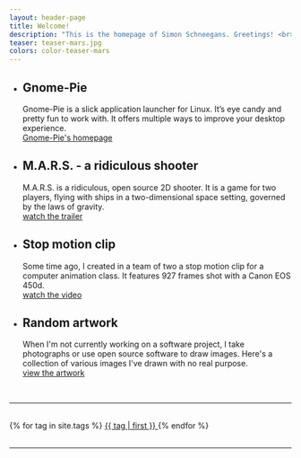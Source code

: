 ```yaml
---
layout: header-page
title: Welcome!
description: "This is the homepage of Simon Schneegans. Greetings! <br>Explore the <a href='/blog'><i class='fa fa-pencil'></i> blog</a>, discover my <a href='/projects.html'><i class='fa fa-gears'></i> projects</a> or use the <i class='fa fa-tag'></i> tags below to find something specific."
teaser: teaser-mars.jpg
colors: color-teaser-mars
---
```


<nav class="row">
  <div class="col-xs-12">
    <div class="accordion accordion-items-4">
      <ul>
        <li class="color-teaser-gnomepie" style="background-image:url('/assets/pictures/teaser-gnomepie.jpg')">
          <div>
            <h2>Gnome-Pie</h2>
            <p>Gnome-Pie is a slick application launcher for Linux. It’s eye candy and pretty fun to work with. It offers multiple ways to improve your desktop experience. <br><a href="/gnome-pie.html">Gnome-Pie's homepage <i class="fa fa-angle-right"></i></a></p>
          </div>
        </li>
        <li class="color-project-gnomepie" style="background-image:url('/assets/pictures/teaser-mars.jpg')">
          <div>
            <h2>M.A.R.S. - a ridiculous shooter</h2>
            <p>M.A.R.S. is a ridiculous, open source 2D shooter. It is a game for two players, flying with ships in a two-dimensional space setting, governed by the laws of gravity. <br> <a href="/mars.html">watch the trailer <i class="fa fa-angle-right"></i></a></p>
          </div>
        </li>
        <li class="color-lfelc-planning" style="background-image:url('/assets/pictures/teaser-formes-et-couleurs.jpg')">
          <div>
            <h2>Stop motion clip</h2>
            <p>Some time ago, I created in a team of two a stop motion clip for a computer animation class. It features 927 frames shot with a Canon EOS 450d. <br> <a href="/formes-et-couleurs.html">watch the video <i class="fa fa-angle-right"></i></a></p>
          </div>
        </li>
        <li class="color-teaser-art" style="background-image:url('/assets/pictures/london.jpg')">
          <div>
            <h2>Random artwork</h2>
            <p>When I'm not currently working on a software project, I take photographs or use open source software to draw images. Here's a collection of various images I've drawn with no real purpose.<br> <a href="/artwork.html">view the artwork <i class="fa fa-angle-right"></i></a></p>
          </div>
        </li>
      </ul>
    </div>
  </div>


  <div class="text-center col-xs-8 col-xs-offset-2">
    <br><hr><br>
  </div>
  <div class="text-center col-sm-6 col-sm-offset-3 col-xs-8 col-xs-offset-2">
    <!-- <h2></h2> -->
    {% for tag in site.tags %}
    <a href="/blog/tags/{{ tag | first | slugize }}" class="badge" style="font-size: {{ tag | last | size | times: 120 | divided_by: site.tags.size | plus: 90 }}%">
      {{ tag | first }}
    </a>
    {% endfor %}
  </div>
    <div class="text-center col-xs-8 col-xs-offset-2">
    <br><hr><br>
  </div>
</nav>
